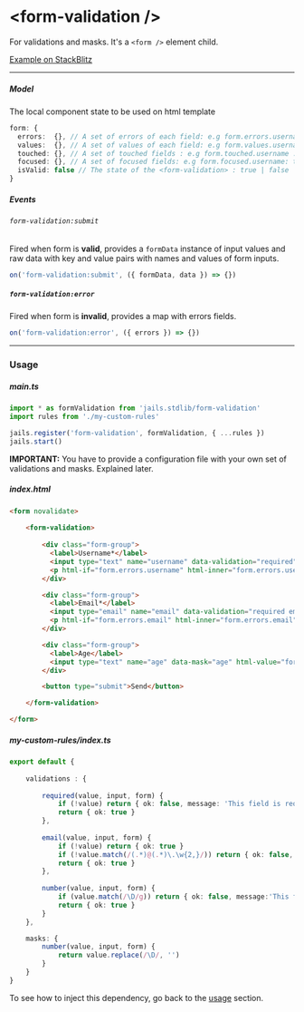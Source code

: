 # &lt;form-validation /&gt;

For validations and masks. It's a `<form />` element child.

[Example on StackBlitz](https://stackblitz.com/edit/jails-form-validation?file=index.ts)

---

##### Model
The local component state to be used on html template

```ts
form: {
  errors:  {}, // A set of errors of each field: e.g form.errors.username : 'Username is required'
  values:  {}, // A set of values of each field: e.g form.values.username : 'John Doe'
  touched: {}, // A set of touched fields : e.g form.touched.username : true | false 
  focused: {}, // A set of focused fields: e.g form.focused.username: true | false
  isValid: false // The state of the <form-validation> : true | false
}
```

##### Events

###### `form-validation:submit`
Fired when form is **valid**, provides a `formData` instance of input values and raw data with key and value pairs with names and values of form inputs.

```ts
on('form-validation:submit', ({ formData, data }) => {})
```

##### `form-validation:error` 
Fired when form is **invalid**, provides a map with errors fields.

```ts
on('form-validation:error', ({ errors }) => {})
```

---


### Usage


##### main.ts
```ts
import * as formValidation from 'jails.stdlib/form-validation'
import rules from './my-custom-rules'

jails.register('form-validation', formValidation, { ...rules })
jails.start()
```

**IMPORTANT:** You have to provide a configuration file with your own set of validations and masks. Explained later.

##### index.html

```html
<form novalidate>
    
    <form-validation>
        
        <div class="form-group">
          <label>Username*</label>
          <input type="text" name="username" data-validation="required" html-value="form.values.username" />
          <p html-if="form.errors.username" html-inner="form.errors.username"></p>
        </div>

        <div class="form-group">
          <label>Email*</label>
          <input type="email" name="email" data-validation="required email" html-value="form.values.email" />
          <p html-if="form.errors.email" html-inner="form.errors.email"></p>
        </div>

        <div class="form-group">
          <label>Age</label>
          <input type="text" name="age" data-mask="age" html-value="form.values.age" />
        </div>

        <button type="submit">Send</button>

    </form-validation>

</form>
```

##### my-custom-rules/index.ts
```ts
export default {
    
    validations : {
        
        required(value, input, form) {
            if (!value) return { ok: false, message: 'This field is required'}
            return { ok: true }
        },
    
        email(value, input, form) {
            if (!value) return { ok: true }
            if (!value.match(/(.*)@(.*)\.\w{2,}/)) return { ok: false, message: 'Invalid email' }
            return { ok: true }
        },
    
        number(value, input, form) {
            if (value.match(/\D/g)) return { ok: false, message:'This field takes only number' }
            return { ok: true }
        }
    },

    masks: {
        number(value, input, form) {
            return value.replace(/\D/, '')
        }
    }
}
```
 
To see how to inject this dependency, go back to the [usage](#usage) section.